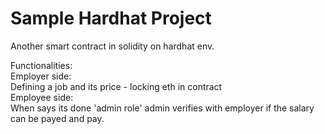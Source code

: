 # Sample Hardhat Project

Another smart contract in solidity on hardhat env.  

Functionalities:  
Employer side:  
Defining a job and its price - locking eth in contract  
Employee side:  
When  says its done 'admin role' admin verifies with employer if the salary can be payed and pay.  
